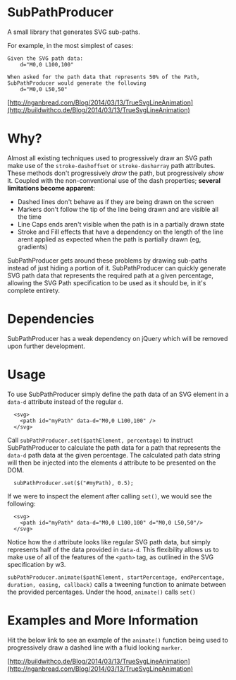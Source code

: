 SubPathProducer
===============

A small library that generates SVG sub-paths.

For example, in the most simplest of cases:

    Given the SVG path data: 
        d="M0,0 L100,100"
        
    When asked for the path data that represents 50% of the Path, SubPathProducer would generate the following
        d="M0,0 L50,50"

[http://nganbread.com/Blog/2014/03/13/TrueSvgLineAnimation](http://buildwithco.de/Blog/2014/03/13/TrueSvgLineAnimation)


Why?
==============

Almost all existing techniques used to progressively draw an SVG path make use of the `stroke-dashoffset` or `stroke-dasharray` path attributes. These methods don't progressively *draw* the path, but progressively *show* it. Coupled with the non-conventional use of the dash properties; **several limitations become apparent**:

* Dashed lines don't behave as if they are being drawn on the screen
* Markers don't follow the tip of the line being drawn and are visible all the time
* Line Caps ends aren't visible when the path is in a partially drawn state
* Stroke and Fill effects that have a dependency on the length of the line arent applied as expected when the path is partially drawn (eg, gradients)

SubPathProducer gets around these problems by drawing sub-paths instead of just hiding a portion of it. SubPathProducer can quickly generate SVG path data that represents the required path at a given percentage, allowing the SVG Path specification to be used as it should be, in it's complete entirety.


Dependencies
===============

SubPathProducer has a weak dependency on jQuery which will be removed upon further development.

Usage
==============


To use SubPathProducer simply define the path data of an SVG <Path> element in a `data-d` attribute instead of the regular `d`. 


    
      <svg>
        <path id="myPath" data-d="M0,0 L100,100" />
      </svg>



Call `subPathProducer.set($pathElement, percentage)` to instruct SubPathProducer to calculate the path data for a path that represents the `data-d` path data at the given percentage. The calculated path data string will then be injected into the elements `d` attribute to be presented on the DOM. 

      subPathProducer.set($("#myPath), 0.5);

If we were to inspect the element after calling `set()`, we would see the following:

      <svg>
        <path id="myPath" data-d="M0,0 L100,100" d="M0,0 L50,50"/>
      </svg>
      
Notice how the `d` attribute looks like regular SVG path data, but simply represents half of the data provided in `data-d`. This flexibility allows us to make use of all of the features of the `<path>` tag, as outlined in the SVG specification by w3.


`subPathProducer.animate($pathElement, startPercentage, endPercentage, duration, easing, callback)` calls a tweening function to animate between the provided percentages. Under the hood, `animate()` calls `set()`

Examples and More Information
============
Hit the below link to see an example of the `animate()` function being used to progressively draw a dashed line with a fluid looking `marker`. 

[http://buildwithco.de/Blog/2014/03/13/TrueSvgLineAnimation](http://nganbread.com/Blog/2014/03/13/TrueSvgLineAnimation)
